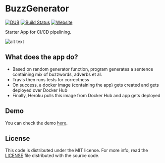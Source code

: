 # BuzzGenerator

[![DUB](https://img.shields.io/dub/l/vibe-d.svg)]()
[![Build Status](https://travis-ci.org/chintan-sh/BuzzGenerator.svg?branch=master)](https://travis-ci.org/chintan-sh/BuzzGenerator)
[![Website](https://img.shields.io/website/https/searchneu.com.svg)](http://buzzgen.herokuapp.com)

Starter App for CI/CD pipelining.

![alt text](https://cdn-images-1.medium.com/max/1000/1*z6dyw9e-wPWYxRYZWhSXKQ.png "Process Image")


## What does the app do?

- Based on random generator function, program generates a sentence containing mix of buzzwords, adverbs et al.
- Travis then runs tests for correctness
- On success, a docker image (containing the app) gets created and gets deployed over Docker Hub
- Finally, Heroku pulls this image from Docker Hub and app gets deployed

## Demo

You can check the demo [here](http://buzzgen.herokuapp.com).

## License

This code is distributed under the MIT license. For more info, read the [LICENSE][license] file distributed with the source code.

[license]: /LICENSE
